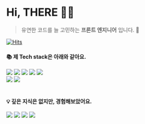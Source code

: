 # Hi, THERE 👋🏻
> 유연한 코드를 늘 고민하는 **프론트 엔지니어** 입니다. 🌱

[![Hits](https://hits.seeyoufarm.com/api/count/incr/badge.svg?url=https%3A%2F%2Fgithub.com%2Fso1gging&count_bg=%2358A9E7&title_bg=%23767676&icon=&icon_color=%23E7E7E7&title=hits&edge_flat=false)](https://hits.seeyoufarm.com)

#### 📚 제 Tech stack은 아래와 같아요.
<div align="left">
	<img src="https://img.shields.io/badge/React-61DAFB?style=flat&logo=React&logoColor=white" />
  <img src="https://img.shields.io/badge/typescript-3178C6?style=flat&logo=typescript&logoColor=white" />
	<img src="https://img.shields.io/badge/HTML5-E34F26?style=flat&logo=HTML5&logoColor=white" />
	<img src="https://img.shields.io/badge/CSS3-1572B6?style=flat&logo=CSS3&logoColor=white" />
	<img src="https://img.shields.io/badge/JavaScript-F7DF1E?style=flat&logo=JavaScript&logoColor=white" />
  <br/>
  	<img src="https://img.shields.io/badge/GitHub-181717?style=flat&logo=GitHub&logoColor=white" />
    	<img src="https://img.shields.io/badge/webstorm-000000?style=flat&logo=webstorm&logoColor=white" />
</div>
<br>

#### 💡 깊은 지식은 없지만, 경험해보았어요.
<div align="left">
	<img src="https://img.shields.io/badge/kotlin-7F52FF?style=flat&logo=kotlin&logoColor=white" />
  <img src="https://img.shields.io/badge/spring-6DB33F?style=flat&logo=spring&logoColor=white" />
	<img src="https://img.shields.io/badge/springboot-6DB33F?style=flat&logo=springboot&logoColor=white" />
	<img src="https://img.shields.io/badge/android-3DDC84?style=flat&logo=android&logoColor=white" />
</div>
